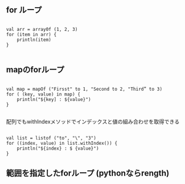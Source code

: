 


## for ループ 

<pre><code> 
val arr = array0f (1, 2, 3) 
for (item in arr) {
    println(item) 
}

</code></pre> 

## mapのforループ

<pre><code> 
val map = mapOf ("Firsst" to 1, "Second to 2, "Third” to 3) 
for ( (key, value) in map) {
    println("${key] : ${value}") 
}

</code></pre>

配列でもwithIndexメソッドでインデックスと値の組み合わせを取得できる

<pre><code> 
val list = listof ("to", "\", "3") 
for ((index, value) in list.withIndex()) {
    println("${index} : $ {value}") 
}
</code></pre>

## 範囲を指定したforループ (pythonならrength)



